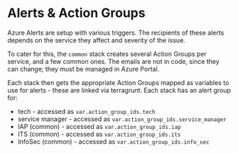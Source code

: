 # Alerts & Action Groups

Azure Alerts are setup with various triggers. The recipients of these alerts depends on the service they affect and severity of the issue.

To cater for this, the `common` stack creates several Action Groups per service, and a few common ones. The emails are not in code, since they can change; they must be managed in Azure Portal.

Each stack then gets the appropriate Action Groups mapped as variables to use for alerts - these are linked via terragrunt. Each stack has an alert group for:

* tech - accessed as `var.action_group_ids.tech`
* service manager - accessed as `var.action_group_ids.service_manager`
* IAP (common) - accessed as `var.action_group_ids.iap`
* ITS (common) - accessed as `var.action_group_ids.its`
* InfoSec (common) - accessed as `var.action_group_ids.info_sec`
